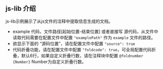 ## js-lib 介绍

js-lib示例展示了从js文件的注释中提取信息生成的文档。

- example 代码，文件路径[起始位置-结束位置] 或者直接写 源代码，从文件中读取代码需要在配置文件中配置 ```"examplePath"``` 作为 ```example``` 文件的路径。
- 欲显示下面的 “源码位置”，请在配置文件中配置 ```"source": true```
- 代码折叠功能，请在配置文件中配置 ```"foldcode": true```，可全局配置代码折叠，默认6行，如果自定义折叠行数，请在注释块中配置 ```@foldnumber {Number}``` Number为自定义折叠行数。
